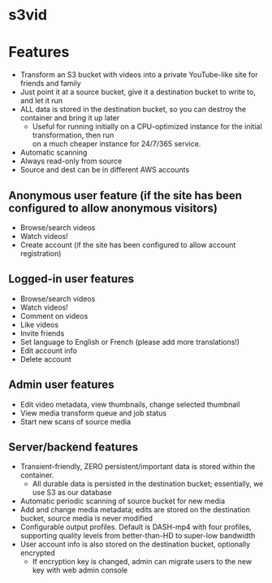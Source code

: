 s3vid
=====

# Features

* Transform an S3 bucket with videos into a private YouTube-like site for friends and family
* Just point it at a source bucket, give it a destination bucket to write to, and let it run
* ALL data is stored in the destination bucket, so you can destroy the container and bring it up later
  * Useful for running initially on a CPU-optimized instance for the initial transformation, then run \
    on a much cheaper instance for 24/7/365 service.
* Automatic scanning
* Always read-only from source
* Source and dest can be in different AWS accounts

## Anonymous user feature (if the site has been configured to allow anonymous visitors)
  * Browse/search videos
  * Watch videos!
  * Create account (if the site has been configured to allow account registration)

## Logged-in user features
  * Browse/search videos
  * Watch videos!
  * Comment on videos
  * Like videos
  * Invite friends
  * Set language to English or French (please add more translations!)
  * Edit account info
  * Delete account

## Admin user features
  * Edit video metadata, view thumbnails, change selected thumbnail
  * View media transform queue and job status
  * Start new scans of source media

## Server/backend features
  * Transient-friendly, ZERO persistent/important data is stored within the container.
    * All durable data is persisted in the destination bucket; essentially, we use S3 as our database
  * Automatic periodic scanning of source bucket for new media
  * Add and change media metadata; edits are stored on the destination bucket, source media is never modified 
  * Configurable output profiles. Default is DASH-mp4 with four profiles, supporting quality levels from better-than-HD to super-low bandwidth
  * User account info is also stored on the destination bucket, optionally encrypted
    * If encryption key is changed, admin can migrate users to the new key with web admin console

